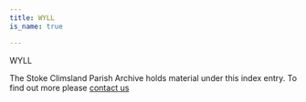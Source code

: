 ```yaml
---
title: WYLL
is_name: true

---
```


WYLL


The Stoke Climsland Parish Archive holds material under this index entry. To find out more please [contact us](/contact/)
